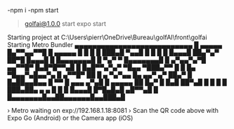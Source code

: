  -npm i 
 -npm start

> golfai@1.0.0 start
> expo start

Starting project at C:\Users\pierr\OneDrive\Bureau\golfAI\front\golfai
Starting Metro Bundler
▄▄▄▄▄▄▄▄▄▄▄▄▄▄▄▄▄▄▄▄▄▄▄▄▄▄▄
█ ▄▄▄▄▄ █▄▀▀▄▄▀▀█ █ ▄▄▄▄▄ █
█ █   █ ███▄█  ▀▄▄█ █   █ █
█ █▄▄▄█ ██▄▀▄▀ ██▀█ █▄▄▄█ █
█▄▄▄▄▄▄▄█ █ ▀▄▀ ▀ █▄▄▄▄▄▄▄█
█ ▄▀▄▄▀▄▀█ ▄▄▀▀█▀ █▄█▀█▀▀▄█
█ █▄█▀▀▄▀▄▀  ▀█▄▄ ▀███▄▀▀ █
█ █▄ ▀█▄▄▀▄█▄▄▀▄ █ ▄▀▀█▀ ██
█ ▄ ▀▄▀▄▄ █▄ ▄▄▀ ▄▀ ██▄▀  █
█▄██▄▄█▄▄ █ ▀▀  █ ▄▄▄  ▄▀▄█
█ ▄▄▄▄▄ ██ █▄▀  █ █▄█ ██▀▄█
█ █   █ █ ███▄██▄ ▄  ▄ █  █
█ █▄▄▄█ █▀█▄█▄█  ▄█▀▀▄█   █
█▄▄▄▄▄▄▄█▄▄██▄▄▄▄▄▄█▄▄███▄█

› Metro waiting on exp://192.168.1.18:8081
› Scan the QR code above with Expo Go (Android) or the Camera app (iOS)